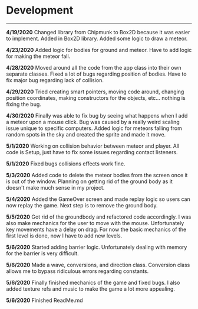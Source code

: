 # Development

---
**4/19/2020** Changed library from Chipmunk to Box2D because
it was easier to implement. Added in Box2D library. Added
some logic to draw a meteor.

**4/23/2020** Added logic for bodies for ground and meteor.
Have to add logic for making the meteor fall.

**4/28/2020** Moved around all the code from the app class into their own separate
classes. Fixed a lot of bugs regarding position of bodies. Have to fix major bug
regarding lack of collision.

**4/29/2020** Tried creating smart pointers, moving code around, changing position
coordinates, making constructors for the objects, etc... nothing is fixing the bug.

**4/30/2020** Finally was able to fix bug by seeing what happens when I add a meteor
upon a mouse click. Bug was caused by a really weird scaling issue unique to
specific computers. Added logic for meteors falling from random spots in the sky
and created the sprite and made it move.

**5/1/2020** Working on collision behavior between meteor and player. All code is
Setup, just have to fix some issues regarding contact listeners.

**5/1/2020** Fixed bugs collisions effects work fine.

**5/3/2020** Added code to delete the meteor bodies from 
the screen once it is out of the window. Planning on getting rid of the
ground body as it doesn't make much sense in my project.

**5/4/2020** Added the GameOver screen and made replay logic so users can now replay the game.
Next step is to remove the ground body.

**5/5/2020** Got rid of the groundbody and refactored code accordingly. I was also make mechanics for the user to
move with the mouse. Unfortunately key movements have a delay on drag. For now the basic mechanics of the first level is
done, now I have to add new levels.

**5/6/2020** Started adding barrier logic. Unfortunately dealing with memory for the barrier is very difficult. 

**5/6/2020** Made a wave, conversions, and direction class. Conversion class allows me to bypass 
ridiculous errors regarding constants.

**5/6/2020** Finally finished mechanics of the game and fixed bugs. I also added texture refs and music
to make the game a lot more appealing.

**5/6/2020** Finished ReadMe.md